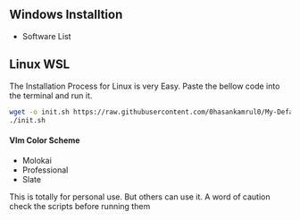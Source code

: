 ## Windows Installtion
* Software List

## Linux WSL
The Installation Process for Linux is very Easy. Paste the bellow code into the terminal and run it. 
```bash
wget -o init.sh https://raw.githubusercontent.com/0hasankamrul0/My-Default-Settings/install.sh
./init.sh
```

#### VIm Color Scheme
* Molokai
* Professional
* Slate
 
 This is totally for personal use. But others can use it.
 A word of caution check the scripts before running them
